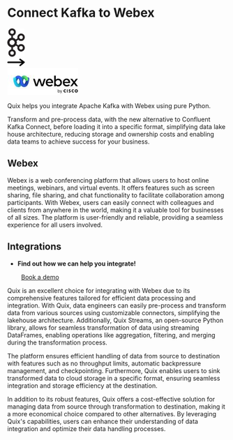# Connect Kafka to Webex

<div class="connect-images cards blog-grid-card" markdown>
<div>
<img src="../images/kafka_logo.png" width="40px" />
</div>
<div>
<img src="../images/arrow.svg" width="40px" />
</div>
<div>
<img src="./images/webex_1.jpg" />
</div>
</div>

Quix helps you integrate Apache Kafka with Webex using pure Python.

Transform and pre-process data, with the new alternative to Confluent Kafka Connect, before loading it into a specific format, simplifying data lake house architecture, reducing storage and ownership costs and enabling data teams to achieve success for your business.

## Webex

Webex is a web conferencing platform that allows users to host online meetings, webinars, and virtual events. It offers features such as screen sharing, file sharing, and chat functionality to facilitate collaboration among participants. With Webex, users can easily connect with colleagues and clients from anywhere in the world, making it a valuable tool for businesses of all sizes. The platform is user-friendly and reliable, providing a seamless experience for all users involved.

## Integrations

<div class="grid cards" markdown>

- __Find out how we can help you integrate!__

    <a class="md-button md-button--primary" href="https://quix.io/book-a-demo" target="_blank" style="margin:.5rem;">Book a demo</a>

</div>


Quix is an excellent choice for integrating with Webex due to its comprehensive features tailored for efficient data processing and integration. With Quix, data engineers can easily pre-process and transform data from various sources using customizable connectors, simplifying the lakehouse architecture. Additionally, Quix Streams, an open-source Python library, allows for seamless transformation of data using streaming DataFrames, enabling operations like aggregation, filtering, and merging during the transformation process. 

The platform ensures efficient handling of data from source to destination with features such as no throughput limits, automatic backpressure management, and checkpointing. Furthermore, Quix enables users to sink transformed data to cloud storage in a specific format, ensuring seamless integration and storage efficiency at the destination. 

In addition to its robust features, Quix offers a cost-effective solution for managing data from source through transformation to destination, making it a more economical choice compared to other alternatives. By leveraging Quix's capabilities, users can enhance their understanding of data integration and optimize their data handling processes.

